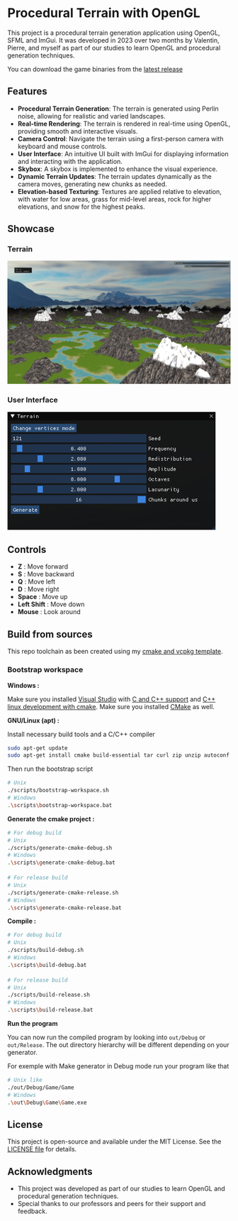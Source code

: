 # Procedural Terrain with OpenGL

This project is a procedural terrain generation application using OpenGL, SFML and ImGui. It was developed in 2023 over two months by Valentin, Pierre, and myself as part of our studies to learn OpenGL and procedural generation techniques.

You can download the game binaries from the [latest release](https://github.com/P0ulpy/procedural-terrain-with-opengl/releases/latest)

## Features

- **Procedural Terrain Generation**: The terrain is generated using Perlin noise, allowing for realistic and varied landscapes.
- **Real-time Rendering**: The terrain is rendered in real-time using OpenGL, providing smooth and interactive visuals.
- **Camera Control**: Navigate the terrain using a first-person camera with keyboard and mouse controls.
- **User Interface**: An intuitive UI built with ImGui for displaying information and interacting with the application.
- **Skybox**: A skybox is implemented to enhance the visual experience.
- **Dynamic Terrain Updates**: The terrain updates dynamically as the camera moves, generating new chunks as needed.
- **Elevation-based Texturing**: Textures are applied relative to elevation, with water for low areas, grass for mid-level areas, rock for higher elevations, and snow for the highest peaks.

## Showcase

### Terrain
![Procedural Terrain](.github/images/procedural_terrain.png)

### User Interface
![User Interface](.github/images/user_interface.png)

## Controls
- **Z** : Move forward
- **S** : Move backward
- **Q** : Move left
- **D** : Move right
- **Space** : Move up
- **Left Shift** : Move down
- **Mouse** : Look around

## Build from sources

This repo toolchain as been created using my [cmake and vcpkg template](https://github.com/P0ulpy/cmake-vcpkg-template).

### Bootstrap workspace

**Windows :**

Make sure you installed [Visual Studio](https://visualstudio.microsoft.com/) with [C and C++ support](https://learn.microsoft.com/cpp/build/vscpp-step-0-installation?view=msvc-170#step-4---choose-workloads) and [C++ linux development with cmake](https://learn.microsoft.com/cpp/linux/download-install-and-setup-the-linux-development-workload?view=msvc-170#visual-studio-setup).
Make sure you installed [CMake](https://cmake.org/download) as well.

**GNU/Linux (apt) :**

Install necessary build tools and a C/C++ compiler
```sh
sudo apt-get update
sudo apt-get install cmake build-essential tar curl zip unzip autoconf libtool g++ gcc
```

Then run the bootstrap script
```sh
# Unix
./scripts/bootstrap-workspace.sh
# Windows
.\scripts\bootstrap-workspace.bat
```

**Generate the cmake project :**

```sh
# For debug build
# Unix
./scripts/generate-cmake-debug.sh
# Windows
.\scripts\generate-cmake-debug.bat

# For release build
# Unix
./scripts/generate-cmake-release.sh
# Windows
.\scripts\generate-cmake-release.bat
```

**Compile :**

```bash
# For debug build
# Unix
./scripts/build-debug.sh
# Windows
.\scripts\build-debug.bat

# For release build
# Unix
./scripts/build-release.sh
# Windows
.\scripts\build-release.bat
```

**Run the program**

You can now run the compiled program by looking into `out/Debug` or `out/Release`.
The out directory hierarchy will be different depending on your generator.

For exemple with Make generator in Debug mode run your program like that
```bash
# Unix like
./out/Debug/Game/Game
# Windows
.\out\Debug\Game\Game.exe
```

## License
This project is open-source and available under the MIT License. See the [LICENSE file](LICENSE) for details.

## Acknowledgments
- This project was developed as part of our studies to learn OpenGL and procedural generation techniques.
- Special thanks to our professors and peers for their support and feedback.
